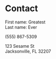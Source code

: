 # Contact

First name: Greatest \
Last name: Ever

(555) 867-5309

123 Sesame St \
Jacksonville, FL 32207
